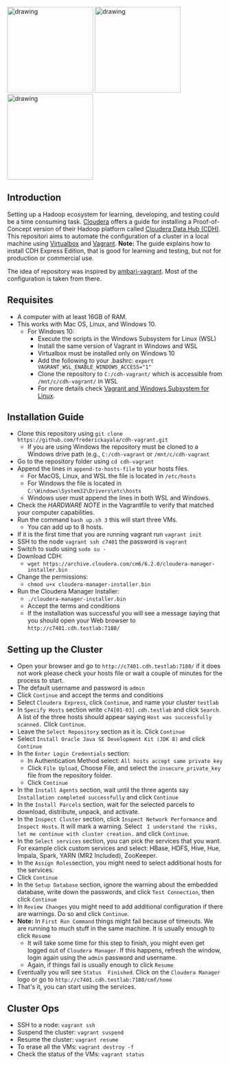 <img src="https://pbs.twimg.com/profile_images/920034020620091392/9O3K7Y6j_400x400.jpg" alt="drawing" height="200"/> <img src="https://s3.amazonaws.com/hashicorp-marketing-web-assets/brand/Vagrant_VerticalLogo_FullColor.rkvQk0Hax.svg" alt="drawing" height="200"/> <img src="https://www.virtualbox.org/graphics/vbox_logo2_gradient.png" alt="drawing" height="200"/>

## Introduction

Setting up a Hadoop ecosystem for learning, developing, and testing could be a time consuming task.
[Cloudera](https://www.cloudera.org) offers a guide for installing a Proof-of-Concept version of their Hadoop platform called [Cloudera Data Hub (CDH)](https://www.cloudera.com/documentation/enterprise/latest/topics/cm_ig_non_production.html#install_embedded_db).
This repositori aims to automate the configuration of a cluster in a local machine using [Virtualbox](https://www.virtualbox.org/) and [Vagrant](https://www.vagrantup.com/). **Note:** The guide explains how to install CDH Express Edition, that is good for learning and testing, but not for production or commercial use.

The idea of repository was inspired by [ambari-vagrant](https://github.com/u39kun/ambari-vagrant). Most of the configuration is taken from there. 

## Requisites
- A computer with at least 16GB of RAM.
- This works with Mac OS, Linux, and Windows 10.
    -   For Windows 10:
        - Execute the scripts in the Windows Subsystem for Linux (WSL)
        - Install the same version of Vagrant in Windows and WSL
        - Virtualbox must be installed only on Windows 10
        - Add the following to your .bashrc: `export VAGRANT_WSL_ENABLE_WINDOWS_ACCESS="1"`
        - Clone the repository to `C:/cdh-vagrant/` which is accessible from `/mnt/c/cdh-vagrant/` in WSL
        - For more details check [Vagrant and Windows Subsystem for Linux](https://www.vagrantup.com/docs/other/wsl.html).

## Installation Guide
- Clone this repository using `git clone https://github.com/frederickayala/cdh-vagrant.git`
    - If you are using Windows the repository must be cloned to a Windows drive path (e.g., `C:/cdh-vagrant` or `/mnt/c/cdh-vagrant`
- Go to the repository folder using `cd cdh-vagrant` 
- Append the lines in `append-to-hosts-file` to your hosts files. 
    - For MacOS, Linux, and WSL the file is located in `/etc/hosts`
    - For Windows the file is located in `C:\Windows\System32\Drivers\etc\hosts` 
    - Windows user must append the lines in both WSL and Windows. 
- Check the *HARDWARE NOTE* in the Vagrantfile to verify that matched your computer capabilities.
- Run the command `bash up.sh 3` this will start three VMs.
    - You can add up to 8 hosts. 
- If it is the first time that you are running vagrant run `vagrant init`
- SSH to the node `vagrant ssh c7401` the password is `vagrant`
- Switch to sudo using `sudo su -`
- Download CDH:
    - `wget https://archive.cloudera.com/cm6/6.2.0/cloudera-manager-installer.bin`
- Change the permissions:
    - `chmod u+x cloudera-manager-installer.bin`
- Run the Cloudera Manager Installer:
    - `./cloudera-manager-installer.bin`
    - Accept the terms and conditions
    - If the installation was successful you will see a message saying that you should open your Web browser to `http://c7401.cdh.testlab:7180/`

## Setting up the Cluster
- Open your browser and go to `http://c7401.cdh.testlab:7180/` if it does not work please check your hosts file or wait a couple of minutes for the process to start.
- The default username and password is `admin`
- Click `Continue` and accept the terms and conditions
- Select `Cloudera Express`, click `Continue`, and name your cluster `testlab`
- In `Specify Hosts` section write `c74[01-03].cdh.testlab` and click `Search`. A list of the three hosts should appear saying `Host was successfully scanned.` Click `Continue`.
- Leave the `Select Repository` section as it is. Click `Continue`
- Select `Install Oracle Java SE Development Kit (JDK 8)` and click `Continue`
- In the `Enter Login Credentials` section:
    - In Authentication Method select: `All hosts accept same private key`
    - Click `File Upload`, Choose File, and select the `insecure_private_key` file from the repository folder.
    - Click `Continue`
- In the `Install Agents` section, wait until the three agents say `Installation completed successfully` and click `Continue`
- In the `Install Parcels` section, wait for the selected parcels to download, distribute, unpack, and activate.    
- In the `Inspect Cluster` section, click `Inspect Network Performance` and `Inspect Hosts`. It will mark a warning. Select `
I understand the risks, let me continue with cluster creation.` and click `Continue`.
- In the `Select services` section, you can pick the services that you want. For example click custom services and select: HBase, HDFS, Hive, Hue, Impala, Spark, YARN (MR2 Included), ZooKeeper.
- In the `Assign Roles`section, you might need to select additional hosts for the services.
- Click `Continue`
- In the `Setup Database` section, ignore the warning about the embedded database, write down the passwords, and click `Test Connection`, then click `Continue`
- In `Review Changes` you might need to add additional configuration if there are warnings. Do so and click `Continue`. 
- **Note:** In `First Run Command` things might fail because of timeouts. We are running to much stuff in the same machine. It is usually enough to click `Resume`
    - It will take some time for this step to finish, you might even get logged out of `Cloudera Manager`. If this happens, refresh the window, login again using the `admin` password and username.
    - Again, if things fail is usually enough to click `Resume`
- Eventually you will see `Status  Finished`. Click on the `Cloudera Manager` logo or go to `http://c7401.cdh.testlab:7180/cmf/home`
- That's it, you can start using the services. 

## Cluster Ops
- SSH to a node: `vagrant ssh`
- Suspend the cluster: `vagrant suspend`
- Resume the cluster: `vagrant resume`
- To erase all the VMs: `vagrant destroy -f`
- Check the status of the VMs: `vagrant status`